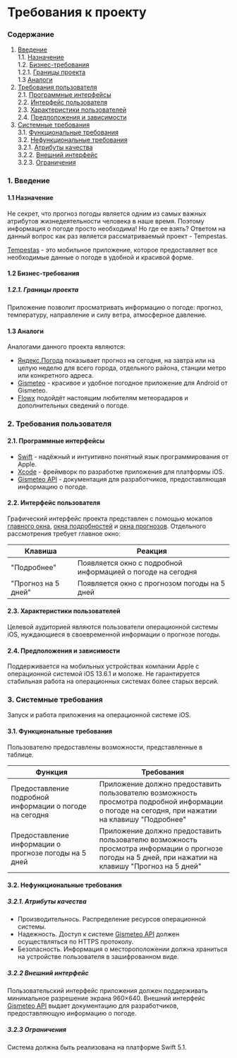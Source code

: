 # Требования к проекту
### Содержание
1. [Введение](#1) <br>
  1.1. [Назначение](#1.1) <br>
  1.2. [Бизнес-требования](#1.2) <br>
      1.2.1. [Границы проекта](#1.2.1) <br>
  1.3 [Аналоги](#1.3) <br>
2. [Требования пользователя](#2) <br>
  2.1. [Программные интерфейсы](#2.1) <br>
  2.2. [Интерфейс пользователя](#2.2) <br>
  2.3. [Характеристики пользователей](#2.3) <br>
  2.4. [Предположения и зависимости](#2.4) <br>
3. [Системные требования](#3.) <br>
  3.1. [Функциональные требования](#3.1) <br>
  3.2. [Нефункциональные требования](#3.2) <br>
     3.2.1. [Атрибуты качества](#3.2.1) <br>
     3.2.2. [Внешний интерфейс](#3.2.2) <br>
     3.2.3. [Ограничения](#3.2.3) <br>

### 1. Введение <a name="1"></a>
#### 1.1 Назначение <a name="1.1"></a>
Не секрет, что прогноз погоды является одним из самых важных атрибутов жизнедеятельности человека в наше время. Поэтому информация о погоде просто необходима! Но где ее взять? 
Ответом на данный вопрос как раз является рассматриваемый проект - Tempestas.
 
[Tempestas](https://github.com/vectordiman/TRITPO) - это мобильное приложение, которое предоставляет все необходимые данные о погоде в удобной и красивой форме.
#### 1.2 Бизнес-требования <a name="1.2"></a>
##### 1.2.1. Границы проекта <a name="1.2.1"></a>
Приложение позволит просматривать информацию о погоде: прогноз, температуру, направление и силу ветра, атмосферное давление.
#### 1.3 Аналоги <a name="1.3"></a>
Аналогами данного проекта являются:
* [Яндекс.Погода](https://play.google.com/store/apps/details?id=ru.yandex.weatherplugin&hl=ru) показывает прогноз на сегодня, на завтра или на целую неделю для всего города, отдельного района, станции метро или конкретного адреса.
* [Gismeteo](https://play.google.com/store/apps/details?id=ru.gismeteo.gismeteo&hl=ru) - красивое и удобное погодное приложение для Android от Gismeteo.
* [Flowx](https://play.google.com/store/apps/details?id=com.enzuredigital.weatherbomb&hl=ru) подойдёт настоящим любителям метеорадаров и дополнительных сведений о погоде.
### 2. Требования пользователя <a name="2"></a>
#### 2.1. Программные интерфейсы <a name="2.1"></a>
* [Swift](https://www.apple.com/ru/swift/) - надёжный и интуитивно понятный язык программирования от Apple.
* [Xcode](https://developer.apple.com/xcode/) - фреймворк по разработке приложения для платформы iOS.
* [Gismeteo API](https://www.gismeteo.ru/api/) -  документация для разработчиков, предоставляющая информацию о погоде.
#### 2.2. Интерфейс пользователя <a name="2.2"></a>
Графический интерфейс проекта представлен с помощью мокапов [главного окна](https://github.com/vectordiman/TRITPO/blob/master/documentation/mockups/main.pdf), [окна подробностей](https://github.com/vectordiman/TRITPO/blob/master/documentation/mockups/details.pdf) и [окна прогнозов](https://github.com/vectordiman/TRITPO/blob/master/documentation/mockups/5days.pdf).
Отдельного рассмотрения требует главное окно:

Клавиша | Реакция
--- | ---
"Подробнее" | Появляется окно с подробной информацией о погоде на сегодня
"Прогноз на 5 дней" | Появляется окно с прогнозом погоды на 5 дней

#### 2.3. Характеристики пользователей <a name="2.3"></a>
Целевой аудиторией являются пользователи операционной системы iOS, нуждающиеся в своевременной информации о прогнозе погоды.
#### 2.4. Предположения и зависимости <a name="2.4"></a>
Поддерживается на мобильных устройствах компании Apple c операционной системой iOS 13.6.1 и моложе. Не гарантируется стабильная работа на операционных системах более старых версий.
### 3. Системные требования <a name="3"></a>
Запуск и работа приложения на операционной системе iOS.
#### 3.1. Функциональные требования <a name="3.1"></a>
Пользователю предоставлены возможности, представленные в таблице.

Функция | Требования
--- | ---
Предоставление подробной информации о погоде на сегодня | Приложение должно предоставить пользователю возможность просмотра подробной информации о погоде на сегодня, при нажатии на клавишу "Подробнее"
Предоставление информации о прогнозе погоды на 5 дней | Приложение должно предоставить пользователю возможность просмотра информации о прогнозе погоды на 5 дней, при нажатии на клавишу "Прогноз на 5 дней"

#### 3.2. Нефункциональные требования <a name="3.2"></a>
  ##### 3.2.1. Атрибуты качества <a name="3.2.1"></a>
* Производительнось. Распределение ресурсов операционной системы.
* Надежность. Доступ к системе [Gismeteo API](https://www.gismeteo.ru/api/) должен осуществляться по HTTPS протоколу.
* Безопасность. Информация о местороположении должна храниться на устройстве пользователя в зашифрованном виде.
##### 3.2.2 Внешний интерфейс <a name="3.2.2"></a>
Пользовательский интерфейс приложения должен поддерживать минимальное разрешение экрана 960×640.
Внешний интерфейс [Gismeteo API](https://www.gismeteo.ru/api/) выдает документацию для разработчиков, предоставляющую информацию о погоде.
  ##### 3.2.3 Ограничения <a name="3.2.3"></a>
Система должна быть реализована на платформе Swift 5.1.


